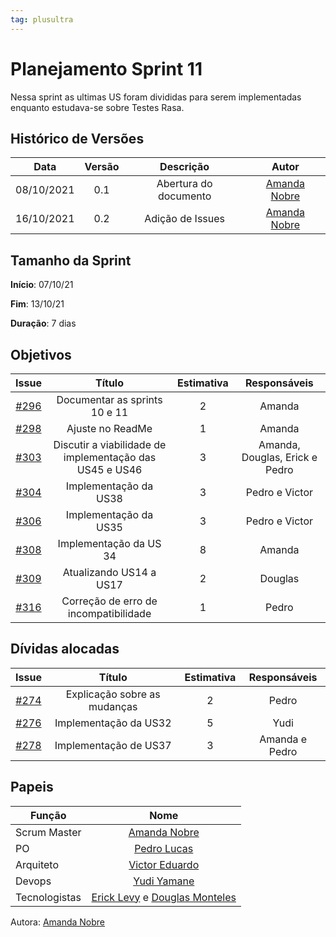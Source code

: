 ```yaml
---
tag: plusultra
---
```

# Planejamento Sprint 11

Nessa sprint as ultimas US foram divididas para serem implementadas enquanto estudava-se sobre Testes Rasa.

## Histórico de Versões

| Data       | Versão | Descrição                      | Autor             |
| :--------: | :----: | :----------:                   | :---------------: |
| 08/10/2021 |  0.1   | Abertura do documento | [Amanda Nobre](https://github.com/AmandaNbr)|
| 16/10/2021 |  0.2   | Adição de Issues | [Amanda Nobre](https://github.com/AmandaNbr)|

## Tamanho da Sprint

**Início**: 07/10/21

**Fim**: 13/10/21

**Duração**: 7 dias

## Objetivos

| Issue |            Título            |      Estimativa     |        Responsáveis         | 
|:-----:|:----------------------------:|:-------------------:|:---------------------------:|
| [#296](https://github.com/fga-eps-mds/2021-1-Bot/issues/272) | Documentar as sprints 10 e 11 | 2 | Amanda |
| [#298](https://github.com/fga-eps-mds/2021-1-Bot/issues/278) | Ajuste no ReadMe | 1 | Amanda |
| [#303](https://github.com/fga-eps-mds/2021-1-Bot/issues/303) | Discutir a viabilidade de implementação das US45 e US46 | 3 | Amanda, Douglas, Erick e Pedro |
| [#304](https://github.com/fga-eps-mds/2021-1-Bot/issues/304) | Implementação da US38 | 3 | Pedro e Victor |
| [#306](https://github.com/fga-eps-mds/2021-1-Bot/issues/306) | Implementação da US35 | 3 | Pedro e Victor |
| [#308](https://github.com/fga-eps-mds/2021-1-Bot/issues/308) | Implementação da US 34 | 8 | Amanda |
| [#309](https://github.com/fga-eps-mds/2021-1-Bot/issues/309) | Atualizando US14 a US17 | 2 | Douglas |
| [#316](https://github.com/fga-eps-mds/2021-1-Bot/issues/316) | Correção de erro de incompatibilidade | 1 | Pedro |

## Dívidas alocadas

| Issue |            Título            |      Estimativa     |        Responsáveis         | 
|:-----:|:----------------------------:|:-------------------:|:---------------------------:|
| [#274](https://github.com/fga-eps-mds/2021-1-Bot/issues/274) | Explicação sobre as mudanças | 2 | Pedro |
| [#276](https://github.com/fga-eps-mds/2021-1-Bot/issues/276) | Implementação da US32 | 5 | Yudi |
| [#278](https://github.com/fga-eps-mds/2021-1-Bot/issues/278) | Implementação de US37 | 3 | Amanda e Pedro |

## Papeis

|      Função      |            Nome            |
|------------------|:--------------------------:|
| Scrum Master | [Amanda Nobre](https://github.com/AmandaNbr) |
| PO | [Pedro Lucas](https://github.com/PedroLSF) |
| Arquiteto | [Victor Eduardo](https://github.com/victorear05) |
| Devops | [Yudi Yamane](https://github.com/yudi-azvd) |
| Tecnologistas | [Erick Levy](https://github.com/Ericklevy) e [Douglas Monteles](https://github.com/DouglasMonteles) |

Autora: [Amanda Nobre](https://github.com/AmandaNbr)
